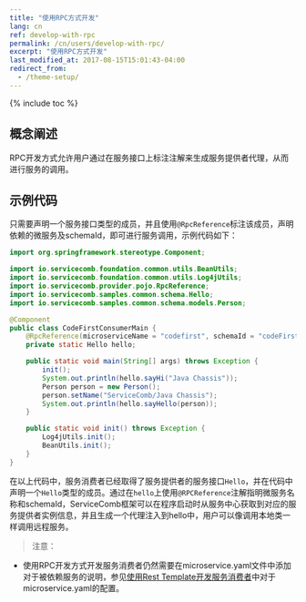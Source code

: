 ```yaml
---
title: "使用RPC方式开发"
lang: cn
ref: develop-with-rpc
permalink: /cn/users/develop-with-rpc/
excerpt: "使用RPC方式开发"
last_modified_at: 2017-08-15T15:01:43-04:00
redirect_from:
  - /theme-setup/
---
```


{% include toc %}
## 概念阐述

RPC开发方式允许用户通过在服务接口上标注注解来生成服务提供者代理，从而进行服务的调用。

## 示例代码

只需要声明一个服务接口类型的成员，并且使用`@RpcReference`标注该成员，声明依赖的微服务及schemaId，即可进行服务调用，示例代码如下：

```java
import org.springframework.stereotype.Component;

import io.servicecomb.foundation.common.utils.BeanUtils;
import io.servicecomb.foundation.common.utils.Log4jUtils;
import io.servicecomb.provider.pojo.RpcReference;
import io.servicecomb.samples.common.schema.Hello;
import io.servicecomb.samples.common.schema.models.Person;

@Component
public class CodeFirstConsumerMain {
    @RpcReference(microserviceName = "codefirst", schemaId = "codeFirstHello")
    private static Hello hello;

    public static void main(String[] args) throws Exception {
        init();
        System.out.println(hello.sayHi("Java Chassis"));
        Person person = new Person();
        person.setName("ServiceComb/Java Chassis");
        System.out.println(hello.sayHello(person));
    }

    public static void init() throws Exception {
        Log4jUtils.init();
        BeanUtils.init();
    }
}
```

在以上代码中，服务消费者已经取得了服务提供者的服务接口`Hello`，并在代码中声明一个`Hello`类型的成员。通过在`hello`上使用`@RPCReference`注解指明微服务名称和schemaId，ServiceComb框架可以在程序启动时从服务中心获取到对应的服务提供者实例信息，并且生成一个代理注入到hello中，用户可以像调用本地类一样调用远程服务。

> 注意：
- 使用RPC开发方式开发服务消费者仍然需要在microservice.yaml文件中添加对于被依赖服务的说明，参见[使用Rest Template开发服务消费者](/cn/users/develop-with-rest-template/)中对于microservice.yaml的配置。

